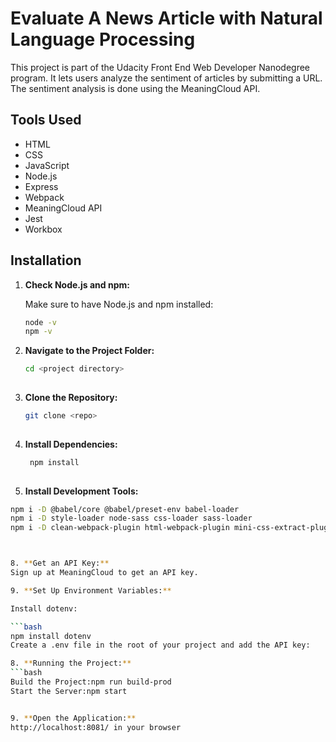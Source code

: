 
# Evaluate A News Article with Natural Language Processing

This project is part of the Udacity Front End Web Developer Nanodegree program. It lets users analyze the sentiment of articles by submitting a URL. The sentiment analysis is done using the MeaningCloud API.

## Tools Used

- HTML
- CSS
- JavaScript
- Node.js
- Express
- Webpack
- MeaningCloud API
- Jest
- Workbox

## Installation

1. **Check Node.js and npm:**

   Make sure to have Node.js and npm installed:

   ```bash
   node -v
   npm -v

2. **Navigate to the Project Folder:**
    ```bash
    cd <project directory>
  

4. **Clone the Repository:**
   ```bash
   git clone <repo>
  

5. **Install Dependencies:**
   ```bash
    npm install
 

7. **Install Development Tools:**
  ```bash
  npm i -D @babel/core @babel/preset-env babel-loader
  npm i -D style-loader node-sass css-loader sass-loader
  npm i -D clean-webpack-plugin html-webpack-plugin mini-css-extract-plugin optimize-css-assets-webpack-plugin terser-webpack-plugin



8. **Get an API Key:**
  Sign up at MeaningCloud to get an API key.

9. **Set Up Environment Variables:**

Install dotenv:

```bash
npm install dotenv
Create a .env file in the root of your project and add the API key:

8. **Running the Project:**
```bash
Build the Project:npm run build-prod
Start the Server:npm start


9. **Open the Application:**
  http://localhost:8081/ in your browser
